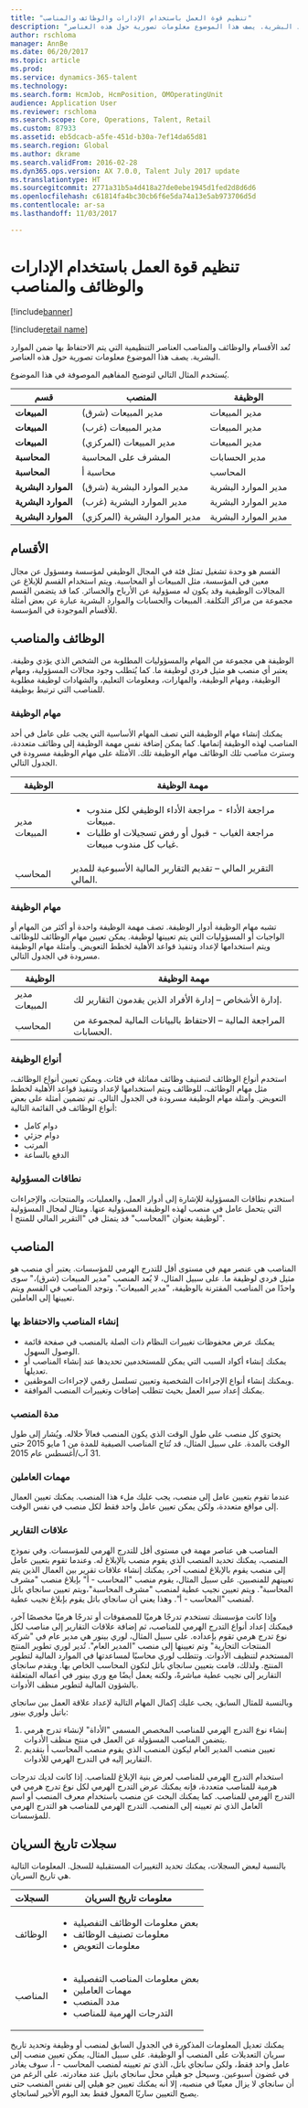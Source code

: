 ```yaml
---
title: "تنظيم قوة العمل باستخدام الإدارات والوظائف والمناصب"
description: "تُعد الأقسام والوظائف والمناصب العناصر التنظيمية التي يتم الاحتفاظ بها ضمن الموارد البشرية. يصف هذا الموضوع معلومات تصورية حول هذه العناصر."
author: rschloma
manager: AnnBe
ms.date: 06/20/2017
ms.topic: article
ms.prod: 
ms.service: dynamics-365-talent
ms.technology: 
ms.search.form: HcmJob, HcmPosition, OMOperatingUnit
audience: Application User
ms.reviewer: rschloma
ms.search.scope: Core, Operations, Talent, Retail
ms.custom: 87933
ms.assetid: eb5dcacb-a5fe-451d-b30a-7ef14da65d81
ms.search.region: Global
ms.author: dkrame
ms.search.validFrom: 2016-02-28
ms.dyn365.ops.version: AX 7.0.0, Talent July 2017 update
ms.translationtype: HT
ms.sourcegitcommit: 2771a31b5a4d418a27de0ebe1945d1fed2d8d6d6
ms.openlocfilehash: c61814fa4bc30cb6f6e5da74a13e5ab973706d5d
ms.contentlocale: ar-sa
ms.lasthandoff: 11/03/2017

---
```


# <a name="organize-your-workforce-using-departments-jobs-and-positions"></a>تنظيم قوة العمل باستخدام الإدارات والوظائف والمناصب

[!include[banner](includes/banner.md)]

[!include[retail name](includes/retail-name.md)]


تُعد الأقسام والوظائف والمناصب العناصر التنظيمية التي يتم الاحتفاظ بها ضمن الموارد البشرية. يصف هذا الموضوع معلومات تصورية حول هذه العناصر. 

يُستخدم المثال التالي لتوضيح المفاهيم الموصوفة في هذا الموضوع.

|**قسم**|**المنصب**|**الوظيفة**|
|---|---|---|
|**المبيعات**|مدير المبيعات (شرق)|مدير المبيعات|
|**المبيعات**|مدير المبيعات (غرب)|مدير المبيعات|
|**المبيعات**|مدير المبيعات (المركزي)|مدير المبيعات|
|**المحاسبة**|المشرف على المحاسبة|مدير الحسابات|
|**المحاسبة**|محاسبة أ|المحاسب|
|**الموارد البشرية**|مدير الموارد البشرية (شرق)|مدير الموارد البشرية|
|**الموارد البشرية**|مدير الموارد البشرية (غرب)|مدير الموارد البشرية|
|**الموارد البشرية**|مدير الموارد البشرية (المركزي)|مدير الموارد البشرية|

 
 <a name="departments"></a>الأقسام
------------

القسم هو وحدة تشغيل تمثل فئة في المجال الوظيفي لمؤسسة ومسؤول عن مجال معين في المؤسسة، مثل المبيعات أو المحاسبة. ويتم استخدام القسم للإبلاغ عن المجالات الوظيفية وقد يكون له مسؤولية عن الأرباح والخسائر. كما قد يتضمن القسم مجموعة من مراكز التكلفة. المبيعات والحسابات والموارد البشرية عبارة عن بعض أمثلة للأقسام الموجودة في المؤسسة.

## <a name="jobs-and-positions"></a> الوظائف والمناصب
الوظيفة هي مجموعة من المهام والمسؤوليات المطلوبة من الشخص الذي يؤدي وظيفة. يعتبر أي منصب هو مثيل فردي لوظيفة ما. كما يُتطلب وجود مجالات المسؤولية، ومهام الوظيفة، ومهام الوظيفة، والمهارات، ومعلومات التعليم، والشهادات لوظيفة مطلوبة للمناصب التي ترتبط بوظيفة.
### <a name="job-tasks"></a>مهام الوظيفة

يمكنك إنشاء مهام الوظيفة التي تصف المهام الأساسية التي يجب على عامل في أحد المناصب لهذه الوظيفة إتمامها. كما يمكن إضافة نفس مهمة الوظيفة إلى وظائف متعددة، وسترث مناصب تلك الوظائف مهام الوظيفة تلك. الأمثلة على مهام الوظيفة مسرودة في الجدول التالي.

<table>
<thead>
<tr class="header">
<th>الوظيفة</th>
<th>مهمة الوظيفة</th>
</tr>
</thead>
<tbody>
<tr class="odd">
<td>مدير المبيعات</td>
<td><ul>
<li><span class="input">مراجعة الأداء</span> - مراجعة الأداء الوظيفي لكل مندوب مبيعات.</li>
<li><span class="input">مراجعة الغياب</span> - قبول أو رفض تسجيلات او طلبات غياب كل مندوب مبيعات.</li>
</ul></td>
</tr>
<tr class="even">
<td>المحاسب</td>
<td><span class="input">التقرير المالي</span> – تقديم التقارير المالية الأسبوعية للمدير المالي.</td>
</tr>
</tbody>
</table>

### <a name="job-functions"></a>مهام الوظيفة

تشبه مهام الوظيفة أدوار الوظيفة. تصف مهمة الوظيفة واحدة أو أكثر من المهام أو الواجبات أو المسؤوليات التي يتم تعيينها لوظيفة. يمكن تعيين مهام الوظائف للوظائف ويتم استخدامها لإعداد وتنفيذ قواعد الأهلية لخطط التعويض. وأمثلة مهام الوظيفة مسرودة في الجدول التالي.

| الوظيفة           | مهمة الوظيفة                                                |
|---------------|-------------------------------------------------------------|
| مدير المبيعات | إدارة الأشخاص – إدارة الأفراد الذين يقدمون التقارير لك.               |
| المحاسب    | المراجعة المالية – الاحتفاظ بالبيانات المالية لمجموعة من الحسابات. |

### <a name="job-types"></a>أنواع الوظيفة

استخدم أنواع الوظائف لتصنيف وظائف مماثلة في فئات. ويمكن تعيين أنواع الوظائف، مثل مهام الوظائف، للوظائف ويتم استخدامها لإعداد وتنفيذ قواعد الأهلية لخطط التعويض. وأمثلة مهام الوظيفة مسرودة في الجدول التالي. تم تضمين أمثلة على بعض أنواع الوظائف في القائمة التالية:
-   دوام كامل
-   دوام جزئي
-   المرتب
-   الدفع بالساعة

### <a name="areas-of-responsibility"></a>نطاقات المسؤولية

استخدم نطاقات المسؤولية للإشارة إلى أدوار العمل، والعمليات، والمنتجات، والإجراءات التي يتحمل عامل في منصب لهذه الوظيفة المسؤولية عنها. ومثال لمجال المسؤولية لوظيفة بعنوان "المحاسب" قد يتمثل في "التقرير المالي للمنتج أ".

<a name="positions"></a>المناصب
----------

المناصب هي عنصر مهم في مستوى أقل للتدرج الهرمي للمؤسسات. يعتبر أي منصب هو مثيل فردي لوظيفة ما. على سبيل المثال، لا يُعد المنصب "مدير المبيعات (شرق)،" سوى واحدًا من المناصب المقترنة بالوظيفة، "مدير المبيعات". وتوجد المناصب في القسم ويتم تعيينها إلى العاملين.‬
### <a name="position-creation-and-maintenance"></a>إنشاء المناصب والاحتفاظ بها

-   يمكنك عرض محفوظات تغييرات النظام ذات الصلة بالمنصب في صفحة قائمة الوصول السهول.
-   يمكنك إنشاء أكواد السبب التي يمكن للمستخدمين تحديدها عند إنشاء المناصب أو تعديلها.
-   ويمكنك إنشاء أنواع الإجراءات الشخصية وتعيين تسلسل رقمي لإجراءات الموظفين.
-   يمكنك إعداد سير العمل بحيث تتطلب إضافات وتغييرات المنصب الموافقة.

### <a name="position-duration"></a>مدة المنصب

يحتوي كل منصب على طول الوقت الذي يكون المنصب فعالاً خلاله. ويُشار إلى طول الوقت بالمدة. على سبيل المثال، قد تُتاح المناصب الصيفية للمدة من 1 مايو 2015 حتى 31 آب/أغسطس عام 2015.

### <a name="worker-assignments"></a>مهمات العاملين

عندما تقوم بتعيين عامل إلى منصب، يجب عليك ملء هذا المنصب. يمكنك تعيين العمال إلى مواقع متعددة، ولكن يمكن تعيين عامل واحد فقط لكل منصب في نفس الوقت.

### <a name="reporting-relationships"></a>علاقات التقارير

المناصب هي عناصر مهمة في مستوى أقل للتدرج الهرمي للمؤسسات. وفي نموذج المنصب، يمكنك تحديد المنصب الذي يقوم منصب بالإبلاغ له. وعندما تقوم بتعيين عامل إلى منصب يقوم بالإبلاغ لمنصب آخر، يمكنك إنشاء علاقات تقرير بين العمال الذين يتم تعيينهم للمنصبين. على سبيل المثال، يقوم منصب "المحاسب - أ" بإبلاغ منصب "مشرف المحاسبة". ويتم تعيين نجيب عطية لمنصب "مشرف المحاسبة"،ويتم تعيين سانجاي باتل لمنصب "المحاسب - أ". وهذا يعني أن سانجاي باتل يقوم بإبلاغ نجيب عطية. 

وإذا كانت مؤسستك تستخدم تدرجًا هرميًا للمصفوفات أو تدرجًا هرميًا مخصصًا آخر، فيمكنك إعداد أنواع التدرج الهرمي للمناصب، ثم إضافة علاقات التقارير إلى مناصب لكل نوع تدرج هرمي تقوم بإعداده. على سبيل المثال، لوري بينور هي مدير عام في "شركة المنتجات التجارية" وتم تعيينها إلى منصب "المدير العام". تُدير لوري تطوير المنتج المستخدم لتنظيف الأدوات. وتتطلب لوري محاسبًا لمساعدتها في الموارد المالية لتطوير المنتج. ولذلك، قامت بتعيين سانجاي باتل لتكون المحاسب الخاص بها. ويقدم سانجاي التقارير إلى نجيب عطية مباشرةً، ولكنه يعمل أيضًا مع وري بينور في أعماله المتعلقة بالشؤون المالية لتطوير منظف الأدوات. 

وبالنسبة للمثال السابق، يجب عليك إكمال المهام التالية لإعداد علاقة العمل بين سانجاي باتيل ولوري بينور:
1.  إنشاء نوع التدرج الهرمي للمناصب المخصص المسمى "الأداة" لإنشاء تدرج هرمي يتضمن المناصب المسؤولة عن العمل في منتج منظف الأدوات.
2.  تعيين منصب المدير العام ليكون المنصب الذي يقوم منصب المحاسب أ بتقديم التقارير إليه في التدرج الهرمي للأدوات.

استخدام التدرج الهرمي للمناصب لعرض بنية الإبلاغ للمناصب. إذا كانت لديك تدرجات هرمية للمناصب متعددة، فإنه يمكنك عرض التدرج الهرمي لكل نوع تدرج هرمي في التدرج الهرمي للمناصب. كما يمكنك البحث عن منصب باستخدام معرف المنصب أو اسم العامل الذي تم تعيينه إلى المنصب. التدرج الهرمي للمناصب هو التدرج الهرمي للمؤسسات.

## <a name="date-effective-records"></a>سجلات تاريخ السريان
بالنسبة لبعض السجلات، يمكنك تحديد التغييرات المستقبلية للسجل. المعلومات التالية هي تاريخ السريان.

<table>
<thead>
<tr class="header">
<th>السجلات</th>
<th>معلومات تاريخ السريان</th>
</tr>
</thead>
<tbody>
<tr class="odd">
<td>الوظائف</td>
<td><ul>
<li>بعض معلومات الوظائف التفصيلية</li>
<li>معلومات تصنيف الوظائف</li>
<li>معلومات التعويض</li>
</ul></td>
</tr>
<tr class="even">
<td>المناصب</td>
<td><ul>
<li>بعض معلومات المناصب التفصيلية</li>
<li>مهمات العاملين</li>
<li>مدد المنصب</li>
<li>التدرجات الهرمية للمناصب</li>
</ul></td>
</tr>
</tbody>
</table>

يمكنك تعديل المعلومات المذكورة في الجدول السابق لمنصب أو وظيفة وتحديد تاريخ سريان التعديلات على المنصب أو الوظيفة. على سبيل المثال، يمكن تعيين منصب إلى عامل واحد فقط، ولكن سانجاي باتل، الذي تم تعيينه لمنصب المحاسب - أ، سوف يغادر في غضون أسبوعين. وسيحل جو هيلي محل سانجاي باتيل عند مغادرته. على الرغم من أن سانجاي لا يزال معينًا في منصبه، إلا أنه يمكنك تعيين جو هيلي إلى نفس المنصب حتى يصبح التعيين ساريًا المعول فقط بعد اليوم الأخير لسانجاي.






